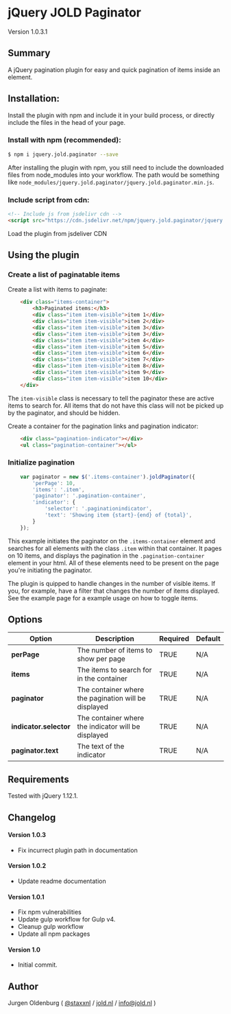# jQuery JOLD Paginator

Version 1.0.3.1

## Summary

A jQuery pagination plugin for easy and quick pagination of items inside an element.


## Installation:
Install the plugin with npm and include it in your build process, or directly include the files in the head of your page.

### Install with npm (recommended):

```bash
$ npm i jquery.jold.paginator --save
```

After installing the plugin with npm, you still need to include the downloaded files from node_modules into your workflow. The path would be something like `node_modules/jquery.jold.paginator/jquery.jold.paginator.min.js`.


### Include script from cdn:

```html
<!-- Include js from jsdelivr cdn -->
<script src="https://cdn.jsdelivr.net/npm/jquery.jold.paginator/jquery.jold.paginator.min.js"></script>
```

Load the plugin from jsdeliver CDN



## Using the plugin

### Create a list of paginatable items

Create a list with items to paginate:
```html
    <div class="items-container">
        <h3>Paginated items:</h3>
        <div class="item item-visible">item 1</div>
        <div class="item item-visible">item 2</div>
        <div class="item item-visible">item 3</div>
        <div class="item item-visible">item 3</div>
        <div class="item item-visible">item 4</div>
        <div class="item item-visible">item 5</div>
        <div class="item item-visible">item 6</div>
        <div class="item item-visible">item 7</div>
        <div class="item item-visible">item 8</div>
        <div class="item item-visible">item 9</div>
        <div class="item item-visible">item 10</div>
    </div>
```
The `item-visible` class is necessary to tell the paginator these are active items to search for. All items that do not have this class will not be picked up by the paginator, and should be hidden.


Create a container for the pagination links and pagination indicator:
```html
    <div class="pagination-indicator"></div>
    <ul class="pagination-container"></ul>
```

### Initialize pagination

```js
    var paginator = new $('.items-container').joldPaginator({
        'perPage': 10,
        'items': '.item',
        'paginator': '.pagination-container',
        'indicator': {
            'selector': '.paginationindicator',
            'text': 'Showing item {start}-{end} of {total}',
        }
    });
```

This example initiates the paginator on the `.items-container` element and searches for all elements with the class `.item` within that container. It pages on 10 items, and displays the pagination in the `.pagination-container` element in your html.
All of these elements need to be present on the page you're initiating the paginator.

The plugin is quipped to handle changes in the number of visible items. If you, for example, have a filter that changes the number of items displayed. See the example page for a example usage on how to toggle items.



## Options

| Option                 | Description                                          | Required | Default |
|------------------------|------------------------------------------------------|----------|---------|
| **perPage**            | The number of items to show per page                 | TRUE     | N/A     |
| **items**              | The items to search for in the container             | TRUE     | N/A     |
| **paginator**          | The container where the pagination will be displayed | TRUE     | N/A     |
| **indicator.selector** | The container where the indicator will be displayed  | TRUE     | N/A     |
| **paginator.text**     | The text of the indicator                            | TRUE     | N/A     |


## Requirements

Tested with jQuery 1.12.1.


## Changelog


#### Version 1.0.3

* Fix incurrect plugin path in documentation


#### Version 1.0.2

* Update readme documentation


#### Version 1.0.1

* Fix npm vulnerabilities
* Update gulp workflow for Gulp v4.
* Cleanup gulp workflow
* Update all npm packages


#### Version 1.0

* Initial commit.


## Author

Jurgen Oldenburg ( [@staxxnl](http://twitter.com/staxxnl) / [jold.nl](https://www.jold.nl) / [info@jold.nl](mailto:info@jold.nl) )
